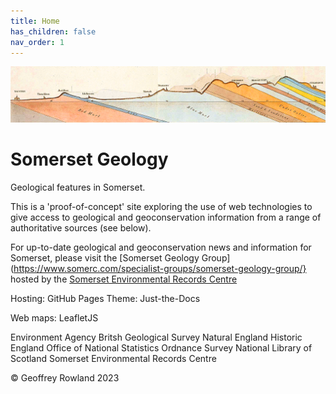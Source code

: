 ```yaml
---
title: Home
has_children: false
nav_order: 1
---
```


![William Smith section](/assets/images/TauntonStallbridge.png "William Smith's 1819 geological section of north Dorset and south Somerset")
# Somerset Geology

Geological features in Somerset.

This is a 'proof-of-concept' site exploring the use of web technologies to give access to geological and geoconservation information from a range of authoritative sources (see below).

For up-to-date geological and geoconservation news and information for Somerset, please visit the [Somerset Geology Group](https://www.somerc.com/specialist-groups/somerset-geology-group/} hosted by the [Somerset Environmental Records Centre](https://www.somerc.com/)

Hosting: GitHub Pages
Theme: Just-the-Docs

Web maps: LeafletJS

Environment Agency
Britsh Geological Survey
Natural England
Historic England
Office of National Statistics
Ordnance Survey
National Library of Scotland
Somerset Environmental Records Centre

&copy; Geoffrey Rowland 2023

